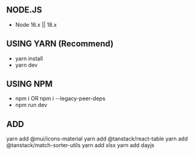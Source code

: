 ## NODE.JS

- Node 16.x || 18.x

## USING YARN (Recommend)

- yarn install
- yarn dev

## USING NPM

- npm i OR npm i --legacy-peer-deps
- npm run dev


## ADD
yarn add @mui/icons-material
yarn add @tanstack/react-table
yarn add @tanstack/match-sorter-utils
yarn add xlsx
yarn add dayjs